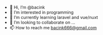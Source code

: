 - 👋 Hi, I’m @bacink
- 👀 I’m interested in programming
- 🌱 I’m currently learning laravel and vue/nuxt
- 💞️ I’m looking to collaborate on ...
- 📫 How to reach me bacink666@gmail.com

<!---
bacink/bacink is a ✨ special ✨ repository because its `README.md` (this file) appears on your GitHub profile.
You can click the Preview link to take a look at your changes.
--->
